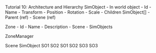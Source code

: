 Tutorial 10: Architecture and Hierarchy
SimObject - In world object
    - Id
    - Name
    - Transform
        - Position
        - Rotation
        - Scale
    - Children SimObject[]
    - Parent (ref)
    - Scene (ref)
    
Zone
    - Id
    - Name
    - Description
    - Scene
        - SimObjects

ZoneManager

Scene
    SimObject
        SO1
        SO2
            SO1
            SO2
            SO3
        SO3